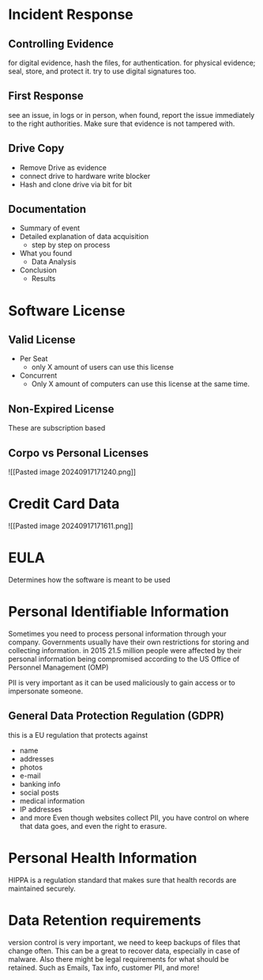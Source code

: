 # Incident Response
## Controlling Evidence
for digital evidence, hash the files, for authentication. 
for physical evidence; seal, store, and protect it. try to use digital signatures too. 
## First Response
see an issue, in logs or in person, when found, report the issue immediately to the right authorities. Make sure that evidence is not tampered with. 
## Drive Copy
- Remove Drive as evidence
- connect drive to hardware write blocker
- Hash and clone drive via bit for bit
## Documentation
- Summary of event
- Detailed explanation of data acquisition
	- step by step on process
- What you found
	- Data Analysis
- Conclusion
	- Results
# Software License
## Valid License
- Per Seat
	- only X amount of users can use this license
- Concurrent
	- Only X amount of computers can use this license at the same time. 
## Non-Expired License
These are subscription based
## Corpo vs Personal Licenses
![[Pasted image 20240917171240.png]]
# Credit Card Data
![[Pasted image 20240917171611.png]]
# EULA
Determines how the software is meant to be used

# Personal Identifiable Information
Sometimes you need to process personal information through your company.
Governments usually have their own restrictions
for storing and collecting information.
in 2015 21.5 million people were affected by their personal information being compromised according to the US Office of Personnel Management (OMP)

PII is very important as it can be used maliciously to gain access or to impersonate someone. 
## General Data Protection Regulation (GDPR)
this is a EU regulation that protects against
- name
- addresses
- photos
- e-mail
- banking info
- social posts
- medical information
- IP addresses
- and more
Even though websites collect PII, you have control on where that data goes, and even the right to erasure.
# Personal Health Information
HIPPA is a regulation standard that makes sure that health records are maintained securely. 
# Data Retention requirements
version control is very important, we need to keep backups of files that change often. This can be a great to recover data, especially in case of malware. 
Also there might be legal requirements for what should be retained. Such as Emails, Tax info, customer PII, and more!